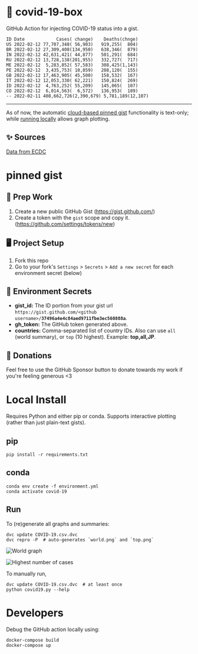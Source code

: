 # 🏥 covid-19-box

GitHub Action for injecting COVID-19 status into a gist.

```
ID Date            Cases( change)    Deaths(chnge)
US 2022-02-12 77,707,348( 56,903)   919,255(  804)
BR 2022-02-12 27,309,408(134,950)   638,346(  879)
IN 2022-02-12 42,631,421( 44,877)   501,291(  684)
RU 2022-02-12 13,728,138(201,955)   332,727(  717)
ME 2022-02-12  5,283,852( 57,583)   308,425(1,143)
PE 2022-02-12  3,435,753( 10,859)   208,120(  155)
GB 2022-02-12 17,463,905( 45,500)   158,532(  167)
IT 2022-02-12 12,053,330( 62,221)   150,824(  269)
ID 2022-02-12  4,763,252( 55,209)   145,065(  107)
CO 2022-02-12  6,014,563(  6,572)   136,953(  189)
-- 2022-02-11 408,662,726(2,390,679) 5,781,189(12,107)
```

---

As of now, the automatic [cloud-based pinned gist](#pinned-gist) functionality is text-only;
while [running locally](#local-install) allows graph plotting.

## ✨ Sources

[Data from ECDC](https://www.ecdc.europa.eu/en/publications-data/download-todays-data-geographic-distribution-covid-19-cases-worldwide)

# pinned gist

## 🎒 Prep Work
1. Create a new public GitHub Gist (https://gist.github.com/)
1. Create a token with the `gist` scope and copy it. (https://github.com/settings/tokens/new)

## 🖥 Project Setup
1. Fork this repo
1. Go to your fork's `Settings` > `Secrets` > `Add a new secret` for each environment secret (below)

## 🤫 Environment Secrets
- **gist_id:** The ID portion from your gist url `https://gist.github.com/<github username>/`**`37496a4e4c84aed9711fbe3ec560888a`**.
- **gh_token:** The GitHub token generated above.
- **countries:** Comma-separated list of country IDs. Also can use `all` (world summary), or `top` (10 highest). Example: **top,all,JP**.

## 💸 Donations

Feel free to use the GitHub Sponsor button to donate towards my work if you're feeling generous <3

# Local Install

Requires Python and either pip or conda. Supports interactive plotting (rather than just plain-text gists).

## pip

```
pip install -r requirements.txt
```

## conda

```
conda env create -f environment.yml
conda activate covid-19
```

## Run

To (re)generate all graphs and summaries:

```
dvc update COVID-19.csv.dvc
dvc repro -P  # auto-generates `world.png` and `top.png`
```

![World graph](world.png)

![Highest number of cases](top.png)

To manually run,

```
dvc update COVID-19.csv.dvc  # at least once
python covid19.py --help
```

# Developers

Debug the GitHub action locally using:

```
docker-compose build
docker-compose up
```
